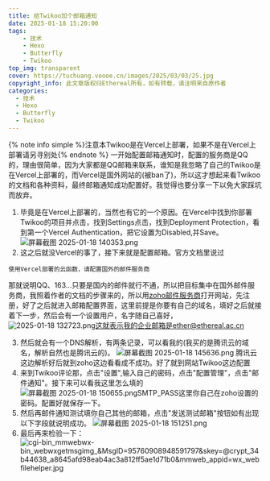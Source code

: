 ```yaml
---
title: 给Twikoo加个邮箱通知
date: 2025-01-18 15:20:00
tags: 
    - 技术
    - Hexo
    - Butterfly
    - Twikoo
top_img: transparent
cover: https://tuchuang.voooe.cn/images/2025/03/03/25.jpg
copyright_info: 此文章版权归Ethereal所有，如有转载，请注明来自原作者
categories:
  - 技术
  - Hexo
  - Butterfly
  - Twikoo
---
```

{% note info simple %}注意本Twikoo是在Vercel上部署，如果不是在Vercel上部署请另寻别处{% endnote %}
一开始配置邮箱通知时，配置的服务商是QQ的，理由很简单，因为大家都是QQ邮箱来联系，谁知是我忽略了自己的Twikoo是在Vercel上部署的，而Vercel是国外网站的(被ban了)，所以这才想起来看Twikoo的文档和各种资料，最终邮箱通知成功配置好。我觉得也要分享一下以免大家踩坑而放弃。
1. 毕竟是在Vercel上部署的，当然也有它的一个原因。在Vercel中找到你部署Twikoo的项目并点击，找到Settings点击，找到Deployment Protection，看到第一个Vercel Authentication，把它设置为Disabled,并Save。
![屏幕截图 2025-01-18 140353.png](https://s2.loli.net/2025/01/18/CXb9ghFjV6PoWsw.png)
2. 这之后就没Vercel的事了，接下来就是配置邮箱。官方文档里说过 
```
使用Vercel部署的云函数，请配置国外的邮件服务商
```
那就说明QQ、163...只要是国内的邮件就行不通，所以把目标集中在国外邮件服务商，我照着作者的文档的步骤来的，所以用[zoho邮件服务商](https://www.zoho.com/)打开网站，先注册，好了之后就进入邮箱配置界面，这里前提是你要有自己的域名，填好之后就接着下一步，然后会有一个设置用户，名字随自己喜好，![ 2025-01-18 132723.png](https://s2.loli.net/2025/01/18/pva934zg5NKALX8.png)这就表示我的企业邮箱是ether@ethereal.ac.cn

3. 然后就会有一个DNS解析，有两条记录，可以看我的(我买的是腾讯云的域名，解析自然也是腾讯云的)。
![屏幕截图 2025-01-18 145636.png](https://s2.loli.net/2025/01/18/49ALreYPGWUTpRi.png)
腾讯云这边解析好后就到zoho这边看看成不成功。好了就到网站Twikoo这边配置
4. 来到Twikoo评论那，点击"设置",输入自己的密码，点击"配置管理"，点击"邮件通知"。接下来可以看我这里怎么填的
![屏幕截图 2025-01-18 150655.png](https://s2.loli.net/2025/01/18/wJXdKmDcgo6T4Ca.png)SMTP_PASS这里你自己在zoho设置的密码。配置好就保存一下。
5. 然后再邮件通知测试填你自己其他的邮箱，点击"发送测试邮箱"按钮如有出现以下字段就说明成功。
![屏幕截图 2025-01-18 151251.png](https://s2.loli.net/2025/01/18/BSArF8cybolazTH.png)
6. 最后再来检验一下：
![_cgi-bin_mmwebwx-bin_webwxgetmsgimg__&MsgID=95760908948591797&skey=@crypt_34b44638_a8645afd98eab4ac3a812ff5ae1d71b0&mmweb_appid=wx_webfilehelper.jpg](https://s2.loli.net/2025/01/18/3piY5D4BVq6AOJs.jpg)